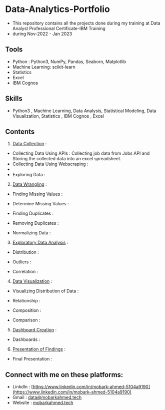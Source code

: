 # Data-Analytics-Portfolio
- This repository contains all the projects done during my training at Data Analyst Professional Certificate-IBM Training 
- during Nov-2022 - Jan 2023
## Tools
- Python : Python3, NumPy, Pandas, Seaborn, Matplotlib
- Machine Learning: scikit-learn
- Statistics
- Excel
- IBM Cognos
## Skills
- Python3 , Machine Learning, Data Analysis, Statistical Modeling, Data Visualization, Statistics , IBM Cognos , Excel
## Contents
1. [Data Collection]() :

- Collecting Data Using APIs : Collecting job data from Jobs API and Storing the collected data into an excel spreadsheet.
- Collecting Data Using Webscraping : 
- 
- Exploring Data : 
2. [Data Wrangling]() :

- Finding Missing Values : 

- Determine Missing Values : 

- Finding Duplicates : 

- Removing Duplicates : 

- Normalizing Data : 

3. [Exploratory Data Analysis]() :
- Distribution : 

- Outliers : 

- Correlation : 

4. [Data Visualization]() : 

- Visualizing Distribution of Data :

- Relationship : 

- Composition : 

- Comparison :

5. [Dashboard Creation]() :

- Dashboards :

6. [Presentation of Findings]() :

- Final Presentation : 
## Connect with me on these platforms:
- LinkdIn : [https://www.linkedin.com/in/mobark-ahmed-5104a9190](https://www.linkedin.com/in/mobark-ahmed-5104a9190)
- Gmail :  [data@mobarkahmed.tech](mailto:data@mobarkahmed.tech)
- Website : [mobarkahmed.tech](https://www.mobarkahmed.tech)

